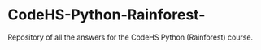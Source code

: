 # CodeHS-Python-Rainforest-
Repository of all the answers for the CodeHS Python (Rainforest) course. 
